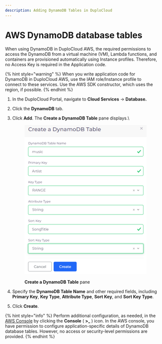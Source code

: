 ```yaml
---
description: Adding DynamoDB Tables in DuploCloud
---
```


# AWS DynamoDB database tables

When using DynamoDB in DuploCloud AWS, the required permissions to access the DynamoDB from a virtual machine (VM), Lambda functions, and containers are provisioned automatically using Instance profiles. Therefore, no Access Key is required in the Application code.

{% hint style="warning" %}
When you write application code for DynamoDB in DuploCloud AWS, use the IAM role/Instance profile to connect to these services. Use the AWS SDK constructor, which uses the region, if possible.
{% endhint %}

1. In the DuploCloud Portal, navigate to **Cloud Services** -> **Database.**
2. Click the **DynamoDB** tab.
3.  Click **Add**. The **Create a DynamoDB Table** pane displays.\


    <div align="left">

    <figure><img src="../../../.gitbook/assets/dynamo_1.png" alt=""><figcaption><p><strong>Create a DynamoDB Table</strong> pane</p></figcaption></figure>

    </div>


4. Specify the **DynamoDB Table Name** and other required fields, including **Primary Key**, **Key Type**, **Attribute Type**, **Sort Key**, and **Sort Key Type**.
5. Click **Create**.&#x20;

{% hint style="info" %}
Perform additional configuration, as needed, in the [AWS Console](../../use-cases/using-aws-console.md) by clicking the **Console**      ( **>\_** ) icon. In the AWS console, you have permission to configure application-specific details of DynamoDB database tables. However, no access or security-level permissions are provided.
{% endhint %}
